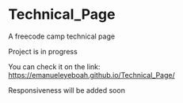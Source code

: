 # Technical_Page
A freecode camp technical page

Project is in progress

You can check it on the link:
https://emanueleyeboah.github.io/Technical_Page/

Responsiveness will be added soon
